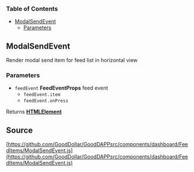 <!-- Generated by documentation.js. Update this documentation by updating the source code. -->

### Table of Contents

-   [ModalSendEvent][1]
    -   [Parameters][2]

## ModalSendEvent

Render modal send item for feed list in horizontal view

### Parameters

-   `feedEvent` **FeedEventProps** feed event
    -   `feedEvent.item`  
    -   `feedEvent.onPress`  

Returns **[HTMLElement][3]** 

[1]: #modalsendevent

[2]: #parameters

[3]: https://developer.mozilla.org/docs/Web/HTML/Element
## Source
[https://github.com/GoodDollar/GoodDAPPsrc/components/dashboard/FeedItems/ModalSendEvent.js](https://github.com/GoodDollar/GoodDAPPsrc/components/dashboard/FeedItems/ModalSendEvent.js)

